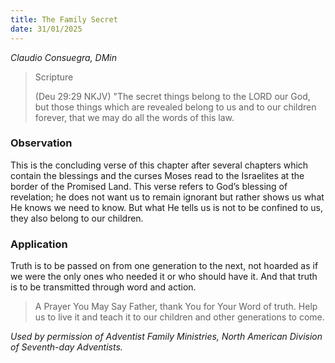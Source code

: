 ```yaml
---
title: The Family Secret
date: 31/01/2025
---
```


_Claudio Consuegra, DMin_

> <p>Scripture</p>
> (Deu 29:29 NKJV) "The secret things belong to the LORD our God, but those things which are revealed belong to us and to our children forever, that we may do all the words of this law.

### Observation

This is the concluding verse of this chapter after several chapters which contain the blessings and the curses Moses read to the Israelites at the border of the Promised Land. This verse refers to God’s blessing of revelation; he does not want us to remain ignorant but rather shows us what He knows we need to know. But what He tells us is not to be confined to us, they also belong to our children.

### Application

Truth is to be passed on from one generation to the next, not hoarded as if we were the only ones who needed it or who should have it. And that truth is to be transmitted through word and action.

> <callout>A Prayer You May Say</callout>
> Father, thank You for Your Word of truth. Help us to live it and teach it to our children and other generations to come.

_Used by permission of Adventist Family Ministries, North American Division of Seventh-day Adventists._